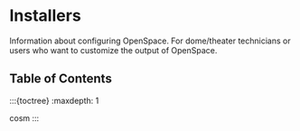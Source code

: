 # Installers
Information about configuring OpenSpace. For dome/theater technicians or users who want to customize the output of OpenSpace.

## Table of Contents
:::{toctree}
:maxdepth: 1

cosm
:::
